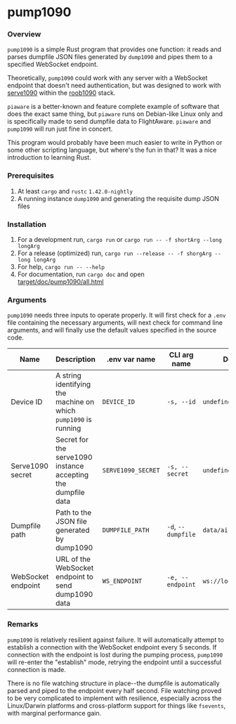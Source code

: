 # pump1090

### Overview

`pump1090` is a simple Rust program that provides one function: it reads and parses dumpfile JSON files generated by `dump1090` and pipes them to a specified WebSocket endpoint.

Theoretically, `pump1090` could work with any server with a WebSocket endpoint that doesn't need authentication, but was designed to work with [serve1090](https://github.com/robertsteilberg/roob1090/tree/master/packages/serve1090) within the [roob1090](https://github.com/robertsteilberg/roob1090) stack.

`piaware` is a better-known and feature complete example of software that does the exact same thing, but `piaware` runs on Debian-like Linux only and is specifically made to send dumpfile data to FlightAware. `piaware` and `pump1090` will run just fine in concert.

This program would probably have been much easier to write in Python or some other scripting language, but where's the fun in that? It was a nice introduction to learning Rust.

### Prerequisites
1. At least `cargo` and `rustc` `1.42.0-nightly`
2. A running instance `dump1090` and generating the requisite dump JSON files

### Installation
1. For a development run, `cargo run` or `cargo run -- -f shortArg --long longArg`
2. For a release (optimized) run, `cargo run --release -- -f shorgArg --long longArg`
3. For help, `cargo run -- --help`
3. For documentation, run `cargo doc` and open [target/doc/pump1090/all.html](./target/doc/pump1090/all.html)

### Arguments

`pump1090` needs three inputs to operate properly. It will first check for a `.env` file containing the necessary arguments, will next check for command line arguments, and will finally use the default values specified in the source code.

| Name | Description | .env var name | CLI arg name | Default value |
|--------------------|---------------------------------------------------------------|--------------------|--------------------|----------------------------|
| Device ID | A string identifying the machine on which `pump1090` is running | `DEVICE_ID` | `-s, --id` | `undefined` |
| Serve1090 secret | Secret for the serve1090 instance accepting the dumpfile data | `SERVE1090_SECRET` | `-s, --secret` | `undefined` |
| Dumpfile path | Path to the JSON file generated by dump1090 | `DUMPFILE_PATH` | `-d`, `--dumpfile` | `data/aircraft.sjon` |
| WebSocket endpoint | URL of the WebSocket endpoint to send dump1090 data | `WS_ENDPOINT` | `-e, --endpoint` | `ws://localhost:3000/pump` |

### Remarks

`pump1090` is relatively resilient against failure. It will automatically attempt to establish a connection with the WebSocket endpoint every 5 seconds. If connection with the endpoint is lost during the pumping process, `pump1090` will re-enter the "establish" mode, retrying the endpoint until a successful connection is made.

There is no file watching structure in place--the dumpfile is automatically parsed and piped to the endpoint every half second. File watching proved to be very complicated to implement with resilience, especially across the Linux/Darwin platforms and cross-platform support for things like `fsevents`, with marginal performance gain.
